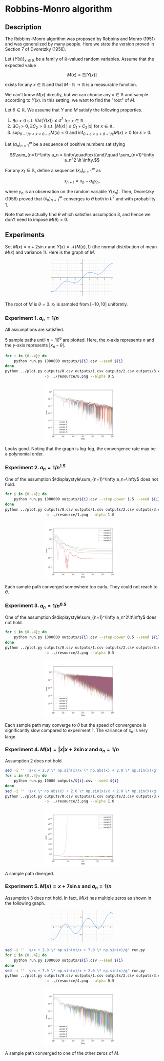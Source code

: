 # Robbins-Monro algorithm

## Description
The Robbins-Monro algorithm was proposed by Robbins and Monro (1951) and was generalized by many people. Here we state the version proved in Section 7 of Dvoretzky (1956).

Let $\lbrace Y(x)\rbrace_{x\in\mathbb{R}}$ be a family of $\mathbb{R}$-valued random variables.
Assume that the expected value

```math
M(x) = \mathbb{E}\lbrack Y(x)\rbrack
```

exists for any $x\in\mathbb{R}$ and that $M:\mathbb{R}\to\mathbb{R}$ is a measurable function.

We can't know $M(x)$ directly, but we can choose any $x\in\mathbb{R}$ and sample according to $Y(x)$.
In this setting, we want to find the "root" of $M$.

Let $\theta\in\mathbb{R}$. We assume that $Y$ and $M$ satisfy the following properties.
1. $\exists\sigma\gt 0$ s.t. $\mathrm{Var}(Y(x))\le\sigma^2$ for $x\in\mathbb{R}$.
1. $\exists C_1\gt 0,\exists C_2\gt 0$ s.t. $|M(x)|\le C_1+C_2|x|$ for $x\in\mathbb{R}$.
1. $\displaystyle\sup_{\theta-1/\varepsilon\lt x\lt\theta-\varepsilon}M(x)\lt 0$ and $\displaystyle\inf_{\theta+\varepsilon\lt x\lt\theta+1/\varepsilon}M(x)\gt 0$ for $\varepsilon>0$.

Let $(a_n)_{n=1}^\infty$ be a sequence of positive numbers satisfying

```math
\sum_{n=1}^\infty a_n = \infty\quad\text{and}\quad
\sum_{n=1}^\infty a_n^2 \lt \infty.
```

For any $x_1\in\mathbb{R}$, define a sequence $(x_n)_{n=1}^\infty$ as

```math
x_{n+1} = x_n - a_n y_n,
```

where $y_n$ is an observation on the random variable $Y(x_n)$.
Then, Dvoretzky (1956) proved that $(x_n)_{n=1}^\infty$ converges to $\theta$ both in $L^2$ and with probability $1$.

Note that we actually find $\theta$ which satisfies assumption 3, and hence we don't need to impose $M(\theta)=0$.

## Experiments
Set $M(x)=x+2\sin x$ and $Y(x)=\mathcal{N}(M(x),1)$ (the normal distribution of mean $M(x)$ and variance $1$). Here is the graph of $M$.
<div align="center">
    <img src="../resource/M1.png" width="40%">
</div>

The root of $M$ is $\theta=0$. $x_1$ is sampled from $[-10,10]$ uniformly.

### Experiment 1. $a_n=1/n$
All assumptions are satisfied.

$5$ sample paths until $n=10^6$ are plotted. Here, the $x$-axis represents $n$ and the $y$-axis represents $|x_n-\theta|$.
```bash
for i in {0..4}; do
    python run.py 1000000 outputs/${i}.csv --seed ${i}
done
python ../plot.py outputs/0.csv outputs/1.csv outputs/2.csv outputs/3.csv outputs/4.csv \
                  -o ../resource/0.png --alpha 0.5
```
<div align="center">
    <img src="../resource/0.png" width="50%">
</div>

Looks good. Noting that the graph is log-log, the convergence rate may be a polynomial order.

### Experiment 2. $a_n=1/n^{1.5}$
One of the assumption $\displaystyle\sum_{n=1}^\infty a_n=\infty$ does not hold.

```bash
for i in {0..4}; do
    python run.py 1000000 outputs/${i}.csv --step-power 1.5 --seed ${i}
done
python ../plot.py outputs/0.csv outputs/1.csv outputs/2.csv outputs/3.csv outputs/4.csv \
                  -o ../resource/1.png --alpha 1.0
```
<div align="center">
    <img src="../resource/1.png" width="50%">
</div>

Each sample path converged somewhere too early. They could not reach to $\theta$.

### Experiment 3. $a_n=1/n^{0.5}$
One of the assumption $\displaystyle\sum_{n=1}^\infty a_n^2\lt\infty$ does not hold.

```bash
for i in {0..4}; do
    python run.py 1000000 outputs/${i}.csv --step-power 0.5 --seed ${i}
done
python ../plot.py outputs/0.csv outputs/1.csv outputs/2.csv outputs/3.csv outputs/4.csv \
                  -o ../resource/2.png --alpha 0.5
```
<div align="center">
    <img src="../resource/2.png" width="50%">
</div>

Each sample path may converge to $\theta$ but the speed of convergence is significantly slow compared to experiment 1. The variance of $x_n$ is very large.

### Experiment 4. $M(x)=|x|x+2\sin x$ and $a_n=1/n$
Assumption 2 does not hold.

```bash
sed -i '' 's/x + 2.0 \* np.sin(x)/x \* np.abs(x) + 2.0 \* np.sin(x)/g' run.py
for i in {0..4}; do
    python run.py 10000 outputs/${i}.csv --seed ${i}
done
sed -i '' 's/x \* np.abs(x) + 2.0 \* np.sin(x)/x + 2.0 \* np.sin(x)/g' run.py
python ../plot.py outputs/0.csv outputs/1.csv outputs/2.csv outputs/3.csv outputs/4.csv \
                  -o ../resource/3.png --alpha 1.0
```
<div align="center">
    <img src="../resource/3.png" width="50%">
</div>

A sample path diverged.

### Experiment 5. $M(x)=x+7\sin x$ and $a_n=1/n$
Assumption 3 does not hold.
In fact, $M(x)$ has multiple zeros as shown in the following graph.
<div align="center">
    <img src="../resource/M2.png" width="40%">
</div>

```bash
sed -i '' 's/x + 2.0 \* np.sin(x)/x + 7.0 \* np.sin(x)/g' run.py
for i in {0..4}; do
    python run.py 1000000 outputs/${i}.csv --seed ${i}
done
sed -i '' 's/x + 7.0 \* np.sin(x)/x + 2.0 \* np.sin(x)/g' run.py
python ../plot.py outputs/0.csv outputs/1.csv outputs/2.csv outputs/3.csv outputs/4.csv \
                  -o ../resource/4.png --alpha 0.5
```
<div align="center">
    <img src="../resource/4.png" width="50%">
</div>

A sample path converged to one of the other zeros of $M$.
